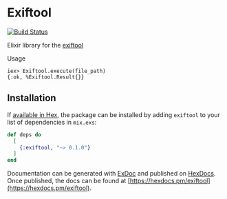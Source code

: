 # Exiftool

[![Build Status](https://travis-ci.org/shavit/exiftool.svg?branch=master)](https://travis-ci.org/shavit/exiftool)

Elixir library for the [exiftool](https://www.sno.phy.queensu.ca/~phil/exiftool)

Usage
```
iex> Exiftool.execute(file_path)
{:ok, %Exiftool.Result{}}
```

## Installation

If [available in Hex](https://hexdocs.pm/exiftool), the package can be installed
by adding `exiftool` to your list of dependencies in `mix.exs`:

```elixir
def deps do
  [
    {:exiftool, "~> 0.1.0"}
  ]
end
```

Documentation can be generated with [ExDoc](https://github.com/elixir-lang/ex_doc)
and published on [HexDocs](https://hexdocs.pm/exiftool). Once published, the docs can
be found at [https://hexdocs.pm/exiftool](https://hexdocs.pm/exiftool).
